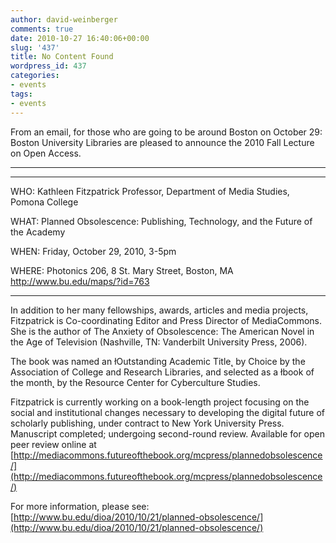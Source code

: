 ```yaml
---
author: david-weinberger
comments: true
date: 2010-10-27 16:40:06+00:00
slug: '437'
title: No Content Found
wordpress_id: 437
categories:
- events
tags:
- events
---
```


From an email, for those who are going to be around Boston on October 29:
Boston University Libraries are pleased to announce the 2010 Fall Lecture on
Open Access.


* * *


***********************************************************
WHO: Kathleen Fitzpatrick
Professor, Department of Media Studies, Pomona College

WHAT: Planned Obsolescence: Publishing, Technology, and the Future of the
Academy

WHEN: Friday, October 29, 2010, 3-5pm

WHERE: Photonics 206, 8 St. Mary Street, Boston, MA
http://www.bu.edu/maps/?id=763
***********************************************************

In addition to her many fellowships, awards, articles and media projects,
Fitzpatrick is Co-coordinating Editor and Press Director of MediaCommons.
She is the author of The Anxiety of Obsolescence: The American Novel in the
Age of Television (Nashville, TN: Vanderbilt University Press, 2006).

The book was named an łOutstanding Academic Title˛ by Choice by the
Association of College and Research Libraries, and selected as a łbook of
the month˛ by the Resource Center for Cyberculture Studies.

Fitzpatrick is currently working on a book-length project focusing on the
social and institutional changes necessary to developing the digital future
of scholarly publishing, under contract to New York University Press.
Manuscript completed; undergoing second-round review. Available for open
peer review online at
[http://mediacommons.futureofthebook.org/mcpress/plannedobsolescence/](http://mediacommons.futureofthebook.org/mcpress/plannedobsolescence/)

For more information, please see:
[http://www.bu.edu/dioa/2010/10/21/planned-obsolescence/](http://www.bu.edu/dioa/2010/10/21/planned-obsolescence/)
